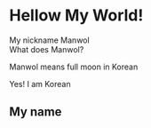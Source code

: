 # Hellow My World!
My nickname Manwol<br>
What does Manwol?<br>

Manwol means full moon in Korean<br>

Yes! I am Korean<br>

## My name
